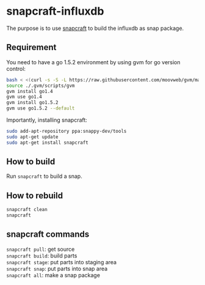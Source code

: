 # snapcraft-influxdb

The purpose is to use [snapcraft](https://developer.ubuntu.com/en/snappy/build-apps/snapcraft-advanced-features/) to build the influxdb as snap package.  

## Requirement

You need to have a go 1.5.2 environment by using gvm for go version control:
```bash
bash < <(curl -s -S -L https://raw.githubusercontent.com/moovweb/gvm/master/binscripts/gvm-installer)
source ./.gvm/scripts/gvm
gvm install go1.4
gvm use go1.4
gvm install go1.5.2
gvm use go1.5.2 --default
```

Importantly, installing snapcraft:
```bash
sudo add-apt-repository ppa:snappy-dev/tools
sudo apt-get update
sudo apt-get install snapcraft
```

## How to build

Run `snapcraft` to build a snap.

## How to rebuild

```bash
snapcraft clean
snapcraft
```

## snapcraft commands

`snapcraft pull`: get source  
`snapcraft build`: build parts  
`snapcraft stage`: put parts into staging area  
`snapcraft snap`: put parts into snap area  
`snapcraft all`: make a snap package  
